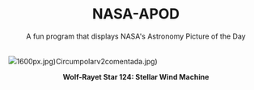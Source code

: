 <div align="center">
  <h1>
    NASA-APOD
  </h1>
</div>
  
<div align="center">
  A fun program that displays NASA's Astronomy Picture of the Day
</div>

<br>

![](https://apod.nasa.gov/apod/image/2502/wr124_hubbleschmidt_1289.jpg)1600px.jpg)Circumpolarv2comentada.jpg)

<p align = "center">
  <b>Wolf-Rayet Star 124: Stellar Wind Machine</b>
</p>
